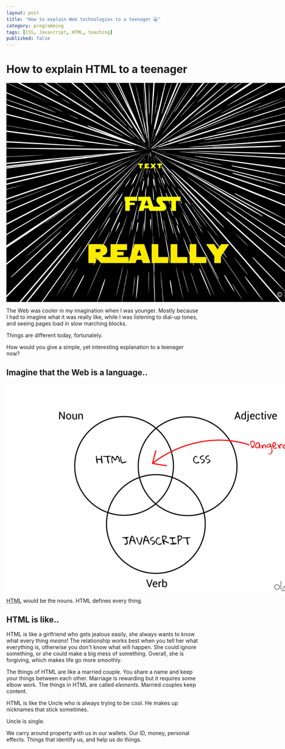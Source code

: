 ```yaml
---
layout: post
title: "How to explain Web technologies to a teenager 💻"
category: programming
tags: [CSS, Javascript, HTML, teaching]
published: false
---
```


# How to explain HTML to a teenager

<img src="/assets/img/blog/2020-04-07-web-to-12yr-old/hypertext.png" alt="parody of hypertext" style="width:80vw;margin:0 auto;display:block;max-width:1200px;"/>

The Web was cooler in my imagination when I was younger. Mostly because I had to imagine what it was really like, while I was listening to dial-up tones, and seeing pages load in slow marching blocks.

Things are different today, fortunately.

How would you give a simple, yet interesting explanation to a teenager now?

## Imagine that the Web is a language..

<img src="/assets/img/blog/2020-04-07-web-to-12yr-old/web-venn-diagram.png" alt="Venn diagram of web technologies. HTML is nouns, CSS is adjectives, Javascript is verbs." style="width:80vw;max-width:800px;"/>

<abbr title="HyperText Markup Language">HTML</abbr> would be the nouns. HTML defines every thing.

## HTML is like..

HTML is like a girlfriend who gets jealous easily, she always wants to know what every thing *means*! The relationship works best when you tell her what everything is, otherwise you don't know what will happen. She could ignore something, or she could make a big mess of something. Overall, she is forgiving, which makes life go more smoothly.

The things of HTML are like a married couple. You share a name and keep your things between each other. Marriage is rewarding but it requires some elbow work. The things in HTML are called *elements*. Married couples keep content.

HTML is like the Uncle who is always trying to be cool. He makes up nicknames that stick sometimes. 

Uncle is single. 

We carry around property with us in our wallets. Our ID, money, personal effects. Things that identify us, and help us do things.



